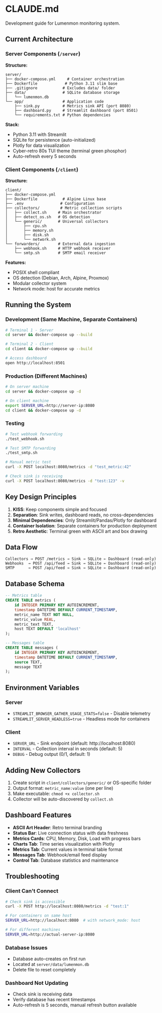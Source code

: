 # CLAUDE.md

Development guide for Lumenmon monitoring system.

## Current Architecture

### Server Components (`/server`)

**Structure:**
```
server/
├── docker-compose.yml     # Container orchestration
├── Dockerfile            # Python 3.11 slim base
├── .gitignore           # Excludes data/ folder
├── data/                # SQLite database storage
│   └── lumenmon.db
└── app/                 # Application code
    ├── sink.py          # Metrics sink API (port 8080)
    ├── dashboard.py     # Streamlit dashboard (port 8501)
    └── requirements.txt # Python dependencies
```

**Stack:**
- Python 3.11 with Streamlit
- SQLite for persistence (auto-initialized)
- Plotly for data visualization
- Cyber-retro 80s TUI theme (terminal green phosphor)
- Auto-refresh every 5 seconds

### Client Components (`/client`)

**Structure:**
```
client/
├── docker-compose.yml
├── Dockerfile           # Alpine Linux base
├── .env                # Configuration
├── collectors/         # Metric collection scripts
│   ├── collect.sh     # Main orchestrator
│   ├── detect_os.sh   # OS detection
│   └── generic/       # Universal collectors
│       ├── cpu.sh
│       ├── memory.sh
│       ├── disk.sh
│       └── network.sh
└── forwarders/        # External data ingestion
    ├── webhook.sh     # HTTP webhook receiver
    └── smtp.sh        # SMTP email receiver
```

**Features:**
- POSIX shell compliant
- OS detection (Debian, Arch, Alpine, Proxmox)
- Modular collector system
- Network mode: host for accurate metrics

## Running the System

### Development (Same Machine, Separate Containers)

```bash
# Terminal 1 - Server
cd server && docker-compose up --build

# Terminal 2 - Client  
cd client && docker-compose up --build

# Access dashboard
open http://localhost:8501
```

### Production (Different Machines)

```bash
# On server machine
cd server && docker-compose up -d

# On client machine
export SERVER_URL=http://server-ip:8080
cd client && docker-compose up -d
```

### Testing

```bash
# Test webhook forwarding
./test_webhook.sh

# Test SMTP forwarding
./test_smtp.sh

# Manual metric test
curl -X POST localhost:8080/metrics -d "test_metric:42"

# Check sink is receiving
curl -X POST localhost:8080/metrics -d "test:123" -v
```

## Key Design Principles

1. **KISS**: Keep components simple and focused
2. **Separation**: Sink writes, dashboard reads, no cross-dependencies
3. **Minimal Dependencies**: Only Streamlit/Pandas/Plotly for dashboard
4. **Container Isolation**: Separate containers for production deployment
5. **Retro Aesthetic**: Terminal green with ASCII art and box drawing

## Data Flow

```
Collectors → POST /metrics → Sink → SQLite ← Dashboard (read-only)
Webhooks  → POST /api/feed → Sink → SQLite ← Dashboard (read-only)
SMTP      → POST /api/feed → Sink → SQLite ← Dashboard (read-only)
```

## Database Schema

```sql
-- Metrics table
CREATE TABLE metrics (
    id INTEGER PRIMARY KEY AUTOINCREMENT,
    timestamp DATETIME DEFAULT CURRENT_TIMESTAMP,
    metric_name TEXT NOT NULL,
    metric_value REAL,
    metric_text TEXT,
    host TEXT DEFAULT 'localhost'
);

-- Messages table  
CREATE TABLE messages (
    id INTEGER PRIMARY KEY AUTOINCREMENT,
    timestamp DATETIME DEFAULT CURRENT_TIMESTAMP,
    source TEXT,
    message TEXT
);
```

## Environment Variables

### Server
- `STREAMLIT_BROWSER_GATHER_USAGE_STATS=false` - Disable telemetry
- `STREAMLIT_SERVER_HEADLESS=true` - Headless mode for containers

### Client
- `SERVER_URL` - Sink endpoint (default: http://localhost:8080)
- `INTERVAL` - Collection interval in seconds (default: 5)
- `DEBUG` - Debug output (0/1, default: 1)

## Adding New Collectors

1. Create script in `client/collectors/generic/` or OS-specific folder
2. Output format: `metric_name:value` (one per line)
3. Make executable: `chmod +x collector.sh`
4. Collector will be auto-discovered by `collect.sh`

## Dashboard Features

- **ASCII Art Header**: Retro terminal branding
- **Status Bar**: Live connection status with data freshness
- **Metrics Cards**: CPU, Memory, Disk, Load with progress bars
- **Charts Tab**: Time series visualization with Plotly
- **Metrics Tab**: Current values in terminal table format
- **Messages Tab**: Webhook/email feed display
- **Control Tab**: Database statistics and maintenance

## Troubleshooting

### Client Can't Connect
```bash
# Check sink is accessible
curl -X POST http://localhost:8080/metrics -d "test:1"

# For containers on same host
SERVER_URL=http://localhost:8080  # with network_mode: host

# For different machines
SERVER_URL=http://actual-server-ip:8080
```

### Database Issues
- Database auto-creates on first run
- Located at `server/data/lumenmon.db`
- Delete file to reset completely

### Dashboard Not Updating
- Check sink is receiving data
- Verify database has recent timestamps
- Auto-refresh is 5 seconds, manual refresh button available